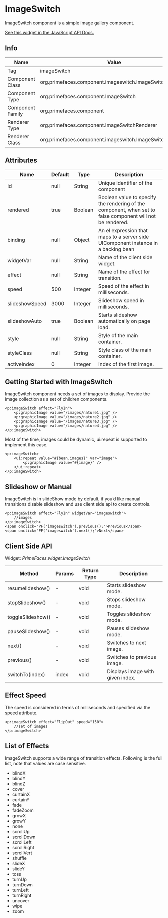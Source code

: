# ImageSwitch

ImageSwitch component is a simple image gallery component.

[See this widget in the JavaScript API Docs.](../jsdocs/classes/src_primefaces.primefaces.widget.imageswitch.html)

## Info

| Name | Value |
| --- | --- |
| Tag | imageSwitch
| Component Class | org.primefaces.component.imageswitch.ImageSwitch
| Component Type | org.primefaces.component.ImageSwitch
| Component Family | org.primefaces.component |
| Renderer Type | org.primefaces.component.ImageSwitchRenderer
| Renderer Class | org.primefaces.component.imageswitch.ImageSwitchRenderer

## Attributes

| Name | Default | Type | Description | 
| --- | --- | --- | --- |
id | null | String | Unique identifier of the component
rendered | true | Boolean | Boolean value to specify the rendering of the component, when set to false component will not be rendered.
binding | null | Object | An el expression that maps to a server side UIComponent instance in a backing bean
widgetVar | null | String | Name of the client side widget.
effect | null | String | Name of the effect for transition.
speed | 500 | Integer | Speed of the effect in milliseconds.
slideshowSpeed | 3000 | Integer | Slideshow speed in milliseconds.
slideshowAuto | true | Boolean | Starts slideshow automatically on page load.
style | null | String | Style of the main container.
styleClass | null | String | Style class of the main container.
activeIndex | 0 | Integer | Index of the first image.

## Getting Started with ImageSwitch
ImageSwitch component needs a set of images to display. Provide the image collection as a set of
children components.

```xhtml
<p:imageSwitch effect="FlyIn">
    <p:graphicImage value="/images/nature1.jpg" />
    <p:graphicImage value="/images/nature2.jpg" />
    <p:graphicImage value="/images/nature3.jpg" />
    <p:graphicImage value="/images/nature4.jpg" />
</p:imageSwitch>
```
Most of the time, images could be dynamic, ui:repeat is supported to implement this case.

```xhtml
<p:imageSwitch>
    <ui:repeat value="#{bean.images}" var="image">
        <p:graphicImage value="#{image}" />
    </ui:repeat>
</p:imageSwitch>
```
## Slideshow or Manual
ImageSwitch is in slideShow mode by default, if you’d like manual transitions disable slideshow
and use client side api to create controls.

```xhtml
<p:imageSwitch effect="FlyIn" widgetVar="imageswitch">
    //images
</p:imageSwitch>
<span onclick="PF('imageswitch').previous();">Previous</span>
<span onclick="PF('imageswitch').next();">Next</span>
```
## Client Side API
Widget: _PrimeFaces.widget.ImageSwitch_

| Method | Params | Return Type | Description | 
| --- | --- | --- | --- | 
resumelideshow() | - | void | Starts slideshow mode.
stopSlideshow() | - | void | Stops slideshow mode.
toggleSlideshow() | - | void | Toggles slideshow mode.
pauseSlideshow() | - | void | Pauses slideshow mode.
next() | - | void | Switches to next image.
previous() | - | void | Switches to previous image.
switchTo(index) | index | void | Displays image with given index.

## Effect Speed
The speed is considered in terms of milliseconds and specified via the speed attribute.

```xhtml
<p:imageSwitch effect="FlipOut" speed="150">
    //set of images
</p:imageSwitch>
```
## List of Effects
ImageSwitch supports a wide range of transition effects. Following is the full list, note that values
are case sensitive.

- blindX
- blindY
- blindZ
- cover
- curtainX
- curtainY
- fade
- fadeZoom
- growX
- growY
- none
- scrollUp
- scrollDown
- scrollLeft
- scrollRight
- scrollVert
- shuffle
- slideX
- slideY
- toss
- turnUp
- turnDown
- turnLeft
- turnRight
- uncover
- wipe
- zoom
